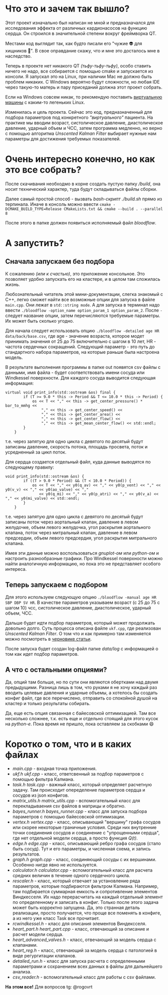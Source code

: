 # Что это и зачем так вышло?
Этот проект изначально был написан не мной и предназначался для исследования эффекта от различных кардионасосов на функцию сердца. Он строился в значительной степени вокруг фреймворка QT.

Местами код выглядит так, как будто писали его "чужие :alien: для хищников :wolf:". В свое оправдание скажу, что и мне это досталось мне в наследство.

Теперь в проекте нет никакого QT _(тьфу-тьфу-тьфу)_, особо ставить ничего не надо, все собирается с помощью cmake и запускается из консоли. Я запускал это на Linux, при наличии Mac не должно быть проблем никаких. С Windows вероятно будут сложности, но любая IDE через такую-то матерь и пару приседаний должна этот проект собрать.

Если на Windows совсем никак, то рекомендую поставить [виртуальную машины](https://www.virtualbox.org/) с каким-то легеньких Linux.

Изменилась и цель проекта. Сейчас это код, предназначенный для подбора параметров под конкретного _"виртуального"_ пациента. На практике мы вводим возраст, систолическое давление, диастолическое давление, ударный объем и ЧСС, затем программа медленно, но верно с помощью алгоритма _Unscented Kalman Filter_ выбирает нужные нам параметры для достижения требуемых показателей.

# Очень интересно конечно, но как это все собрать?
После скачивания необходмо в корне создать пустую папку _/build_, она носит технический характер, туда будут складываться файлы сборки.

Далее самый простой способ - вызвать _bash-скрипт_ _./build.sh_ прямо из терпинала. Иначе в консоль можно ввести 
```cmake -DCMAKE_BUILD_TYPE=Release CMakeLists.txt && cmake --build . --parallel 8```

После этого в папке должен появиться исполняемый файл _bloodflow_.

# А запустить?

## Сначала запускаем без подбора
К сожалению _(или к счастью)_, это приложение консольное. Это позволяет удобно запускать его на кластере, и в целом там сложилась жизнь.

Любознательный читатель этой мини-документации, слегка знакомый с C++, легко сможет найти все возможные опции для запуска в файле ```main.cpp```. Они лежат в ```std::string mode```. 
А для запуска в терминал надо ввести ```./bloodflow -option_name option_param_1 option_param_2```. После ```-``` следует название опции, затем перечисляются требуемые параметры. Их может быть сколько угодно.

Для начала следует использовать опцию ```./bloodflow -detailed age HR data/back/base.csv```, где age - значение возраста, которое модет принимать значения от 25 до 75 включительно с шагом в 10 лет, HR - частота сердечных сокращений. Следующий параметр - это путь до стандартного набора параметров, на которые раньше была настроена модель.

В результате выполнения программы в папке out появятся csv файлы с данными, имя файла - будет соответствовать имени сосуда или Windkessel поверхности. Для каждого сосуда выводится следующая информация:
```
virtual void print_info(std::ostream &os) final {
        if (T >= 9.0 * this -> Period && T <= 10.0 * this -> Period) {
            os << T << "," << this -> get_center_pressure() * bar_to_mmhg <<
                "," << this -> get_center_speed() <<
                "," << this -> get_center_area() <<
                "," << this -> get_center_flow() <<
                "," << this -> get_mean_center_flow() << std::endl;
        }
    }
```
т.е. через запятую для одно цикла с девятого по десятый будут записаны давление, скорость потока, площадь просвета, поток и усредненный за цикл поток. 

Для сердца создается отдельный файл, куда данные выводятся по следующему правилу:
```
void print_info(std::ostream &os) {
        if ((T > 9.0 * Period) && (T < 10.0 * Period)) {
            os << T << "," << y0(q_av) << "," << y0(p_vent) << "," << y0(v_v) << "," << y0(ao_valve) << ","
               << y0(q_mi) << "," << y0(p_atri) << "," << y0(v_a) << "," << y0(mi_valve) << std::endl;
        }
    }
```
т.е. через запятую для одно цикла с девятого по десятый будут записаны поток через аортальный клапан, давление в левом желудочке, объем левого желудочка, угол раскрытия аортального клапана, поток через митральный клапан, давление в левом предсердии, объем левого предсердия, угол раскрытия митрального клапана.

Имея эти данные можно воспользоваться _gnuplot-ом_ или _python-ом_ и настроить разнообразные графики.
Про Windkessel поверхности можно найти аналогичную информацию, но пока это не представляет особого интереса.

## Теперь запускаем с подбором
Для этого используем следующую опцию ```./bloodflow -manual age HR SBP DBP SV HR```. В качестве параметров указываем возраст (с 25 до 75 с шагом 10) чсс, систолическое давление, диастолическое, ударный объем, ЧСС.

Дальше будет идти подбор параметров, который может продолжать довольно долго. Суть процесса описана файле ```ukf.cpp```, где реализован _Unscented Kalman Filter_. О том что и как примерно там изменяется можно посмотреть в [черновике статьи](https://cloud.mail.ru/public/pxdG/eJRhL1yed).

После запуска будет создан log-файл папке _data/log_ с информацией о том как идет подбор параметров.

## А что с остальными опциями?
Да, опций там больше, но по сути они являются обертками над двумя предыдущими. Разница лишь в том, что руками я не хочу каждый раз вводить целевые давления и ударные объемы, а хотелось бы создать конфиг файл, где все перечислено, отправить со спокойной душой на кластер и только результаты собирать.

Да, еще есть опция связанная с байесовской оптимизацией. Там все несколько сложнее, т.к. есть еще и отдельно стоящий для этого кусок на _python-е_. Пока время не пришло, пока оставляем за скобками :smile:

# Коротко о том, что и в каких файлах
- _main.cpp_ - входная точка приложения.
- _ukf.h ukf.cpp_ - класс, ответсвенный за подбор параметров с помощью фильтра Калмана.
- _task.h task.cpp_ - важный класс, который определяет расчетную задачу. Там происходит опеределение параметров сердца и сосудов из json конфигов.
- _matrix_utils.h matrix_utils.cpp_ - вспомогательный класс для перекладываения csv файлов в матрицы и обратно.
- _bayes_runner.h bayes_runner.cpp_ - класс для запуска подбора параметров с помощью байесовской оптимизации.
- _vertex.h vertex.cpp_ - класс, описывающий "вершину" графа сосудов или скорее некоторые граничные условия. Среди них внутренние точки соединения сосудов и соединение с "упрощенными сердца", где нет отдельной модели сердца, а просто функция _Q(t)_.
- _edge.h edge.cpp_ - класс, описывающий ребро графа сосудов (стало быть сосуд). Тут и его параметры, и численная схема, и запись результатов.
- _graph.h graph.cpp_ - класс, соединяющий сосуды с их вершинами. Особенно нигде явно не используется.
- _calculator.h calculator.cpp_ - вспомогательный класс для расчета средних величин в течение одного сердечного цикла.
- _rescaler.h_ - класс, который отвечает за установление ряда параметров, которые подбираются фильтром Калмана. Например, там подбирается суммарная емкость и сопротивление элементов Виндкесселя. Их надо перерасчитать на каждый отдельный элемент по определенному и записать в конфиг. Только после этого задача может быть корректно запущена. Да, это странная деталь реализации, просто получается, что проще все поменять в конфиге, а из него уже класс Task все прочитает.
- _rcwindkessel.h_ - класс для описания элементов Виндексселя.
- _heart_part.h heart_part.cpp_ - класс, отвечающий за описание и расчет модели сердца.
- _heart_advanced_valves.h_ - класс, отвечающий за модель сердца с клапанами.
- _heart_reg.h_ - класс, отвечающий за модель сердца с патологией в виде регургитации клапанов.
- _detailed_run.h_ - класс для запуска расчета с определенными параметрами и сохранением всех данных в файлы для дальнейшего анализа.
- _csv_reader.h_ - вспомогательный класс для работы с csv файлами.

**На этом все!**
Для вопросов tg: @rogovrt
